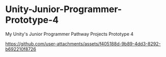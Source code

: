 # Unity-Junior-Programmer-Prototype-4
My Unity's Junior Programmer Pathway Projects Prototype 4


https://github.com/user-attachments/assets/f405188d-9b89-4dd3-8292-b692210f8726

